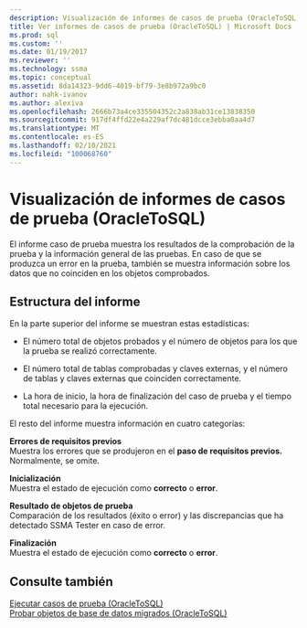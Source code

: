 ```yaml
---
description: Visualización de informes de casos de prueba (OracleToSQL)
title: Ver informes de casos de prueba (OracleToSQL) | Microsoft Docs
ms.prod: sql
ms.custom: ''
ms.date: 01/19/2017
ms.reviewer: ''
ms.technology: ssma
ms.topic: conceptual
ms.assetid: 8da14323-9dd6-4019-bf79-3e8b972a9bc0
author: nahk-ivanov
ms.author: alexiva
ms.openlocfilehash: 2666b73a4ce335504352c2a838ab31ce13838350
ms.sourcegitcommit: 917df4ffd22e4a229af7dc481dcce3ebba0aa4d7
ms.translationtype: MT
ms.contentlocale: es-ES
ms.lasthandoff: 02/10/2021
ms.locfileid: "100068760"
---
```

# <a name="viewing-test-case-reports-oracletosql"></a>Visualización de informes de casos de prueba (OracleToSQL)
El informe caso de prueba muestra los resultados de la comprobación de la prueba y la información general de las pruebas. En caso de que se produzca un error en la prueba, también se muestra información sobre los datos que no coinciden en los objetos comprobados.  
  
## <a name="report-structure"></a>Estructura del informe  
En la parte superior del informe se muestran estas estadísticas:  
  
-   El número total de objetos probados y el número de objetos para los que la prueba se realizó correctamente.  
  
-   El número total de tablas comprobadas y claves externas, y el número de tablas y claves externas que coinciden correctamente.  
  
-   La hora de inicio, la hora de finalización del caso de prueba y el tiempo total necesario para la ejecución.  
  
El resto del informe muestra información en cuatro categorías:  
  
**Errores de requisitos previos**  
Muestra los errores que se produjeron en el **paso de requisitos previos.** Normalmente, se omite.  
  
**Inicialización**  
Muestra el estado de ejecución como **correcto** o **error**.  
  
**Resultado de objetos de prueba**  
Comparación de los resultados (éxito o error) y las discrepancias que ha detectado SSMA Tester en caso de error.  
  
**Finalización**  
Muestra el estado de ejecución como **correcto** o **error**.  
  
## <a name="see-also"></a>Consulte también  
[Ejecutar casos de prueba &#40;OracleToSQL&#41;](../../ssma/oracle/running-test-cases-oracletosql.md)  
[Probar objetos de base de datos migrados &#40;OracleToSQL&#41;](../../ssma/oracle/testing-migrated-database-objects-oracletosql.md)  
  
